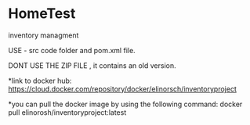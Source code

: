 # HomeTest
inventory managment

USE - src code folder and  pom.xml file.

DONT USE THE ZIP FILE , it contains an old version. 

*link to docker hub:
https://cloud.docker.com/repository/docker/elinorsch/inventoryproject

*you can pull the docker image by using the following command:
    docker pull elinorosh/inventoryproject:latest
    
